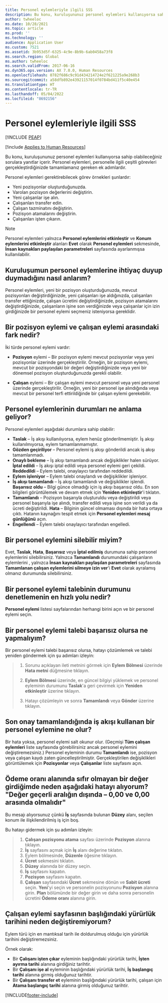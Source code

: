 ```yaml
---
title: Personel eylemleriyle ilgili SSS
description: Bu konu, kuruluşununuz personel eylemleri kullanıyorsa sahip olabileceğiniz sorulara yanıtlar içerir.
author: twheeloc
ms.date: 10/28/2021
ms.topic: article
ms.prod: ''
ms.technology: ''
audience: Application User
ms.custom: 7521
ms.assetid: 3b953d5f-6325-4c9e-8b9b-6ab0458a73f8
ms.search.region: Global
ms.author: twheeloc
ms.search.validFrom: 2017-06-16
ms.dyn365.ops.version: AX 7.0.0, Human Resources
ms.openlocfilehash: 0782f686c9c91d434214724e2f621225a9e268b3
ms.sourcegitcommit: a58dfb892e43921157014f0784bd411f5c40e454
ms.translationtype: HT
ms.contentlocale: tr-TR
ms.lasthandoff: 05/04/2022
ms.locfileid: "8692156"
---
```

# <a name="personnel-actions-faq"></a>Personel eylemleriyle ilgili SSS


[!INCLUDE [PEAP](../includes/peap-1.md)]

[!include [Applies to Human Resources](../includes/applies-to-hr.md)]

Bu konu, kuruluşununuz personel eylemleri kullanıyorsa sahip olabileceğiniz sorulara yanıtlar içerir. Personel eylemleri, personelle ilgili çeşitli görevleri gerçekleştirdiğinizde tamamlamanız gereken ek adımlardır. 

Personel eylemleri gerektirebilecek görev örnekleri şunlardır:
 - Yeni pozisyonlar oluşturduğunuzda. 
 - Varolan pozisyon değerlerini değiştirin. 
 - Yeni çalışanlar işe alın. 
 - Çalışanları transfer edin. 
 - Çalışan tazminatını değiştirin. 
 - Pozisyon atamalarını değiştirin. 
 - Çalışanları işten çıkarın.

> [!NOTE]
> Personel eylemleri yalnızca **Personel eylemlerini etkinleştir** ve **Konum eylemlerini etkinleştir** alanları **Evet** olarak **Personel eylemleri** sekmesinde, **İnsan kaynakları paylaşılan parametreleri** sayfasında ayarlanmışsa kullanılabilir. 

## <a name="how-can-i-tell-if-my-organization-requires-personnel-actions"></a>Kuruluşumun personel eylemlerine ihtiyaç duyup duymadığını nasıl anlarım?
Personel eylemleri, yeni bir pozisyon oluşturduğunuzda, mevcut pozisyonları değiştirdiğinizde, yeni çalışanları işe aldığınızda, çalışanları transfer ettiğinizde, çalışan ücretini değiştirdiğinizde, pozisyon atamalarını değiştirdiğinizde, çalışanların işine son verdiğinizde veya çalışanlar için izin girdiğinizde bir personel eylemi seçmeniz isteniyorsa gereklidir. 

## <a name="what-is-the-difference-between-a-position-action-and-a-worker-action"></a>Bir pozisyon eylemi ve çalışan eylemi arasındaki fark nedir?
İki türde personel eylemi vardır:

- **Pozisyon** eylemi – Bir pozisyon eylemi mevcut pozisyonlar veya yeni pozisyonlar üzerinde gerçekleştirilir. Örneğin, bir pozisyon eylemi, mevcut bir pozisyondaki bir değeri değiştirdiğinizde veya yeni bir dönemsel pozisyon oluşturduğunuzda gerekli olabilir. 

- **Çalışan** eylemi – Bir çalışan eylemi mevcut personel veya yeni personel üzerinde gerçekleştirilir. Örneğin, yeni bir personel işe alındığında veya mevcut bir personel terfi ettirildiğinde bir çalışan eylemi gerekebilir. 

## <a name="what-do-the-statuses-of-the-personnel-actions-mean"></a>Personel eylemlerinin durumları ne anlama geliyor?
Personel eylemleri aşağıdaki durumlara sahip olabilir:

- **Taslak** – İş akışı kullanılıyorsa, eylem henüz gönderilmemiştir. İş akışı kullanılmıyorsa, eylem tamamlanmamıştır.
- **Gözden geçiriliyor** – Personel eylemi iş akışı gönderildi ancak iş akışı tamamlanmadı.
- **Onaylı bekleme** – İş akışı tamamlandı ancak değişiklikler halen sürüyor. **İptal edildi** – İş akışı iptal edildi veya personel eylemi geri çekildi. **Reddedildi** – Eylem talebi, onaylayıcı tarafından reddedildi.
- **Eylem işleniyor** – Eylem talebi onaylandı ve değişiklikler işleniyor.
- **İş akışı tamamlandı**  – İş akışı tamamlandı ve değişiklikler işlendi. **Başarısız oldu** – Bilgi günce olmadığı için iş akışı başarısız oldu. En son bilgileri görüntülemek ve devam etmek için **Yeniden etkinleştir**'i tıklatın.
- **Tamamlandı** – Pozisyon başarıyla oluşturuldu veya değiştirildi veya personel başarıyla işe alındı, transfer edildi veya işine son verildi ya da ücreti değiştirildi. **Hata** – Bilginin güncel olmaması dışında bir hata ortaya çıktı. Hatanın kaynağını tespit etmek için **Personel eylemleri mesaj günlüğünü** açın.
- **Engellendi** – Eylem talebi onaylayıcı tarafından engelledi.

## <a name="can-i-delete-a-personnel-action"></a>Bir personel eylemini silebilir miyim?
Evet, **Taslak**, **Hata**, **Başarısız** veya **İptal edilmiş** durumuna sahip personel eylemlerini silebilirsiniz. Yalnızca **Tamamlandı** durumundaki çalışanların eylemlerini , yalnızca **İnsan kaynakları paylaşılan parametreleri** sayfasında **Tamamlanan çalışan eylemlerini silmeye izin ver**'i **Evet** olarak ayralamış olmanız durumunda silebilirsiniz.

## <a name="what-is-the-fastest-way-to-check-the-status-of-a-personnel-action-request"></a>Bir personel eylemi talebinin durumunu denetlemenin en hızlı yolu nedir?
**Personel eylemi** listesi sayfalarından herhangi birini açın ve bir personel eylemi seçin.

## <a name="what-should-i-do-if-a-personnel-action-request-fails"></a>Bir personel eylemi talebi başarısız olursa ne yapmalıyım?
Bir personel eylemi talebi başarısız olursa, hatayı çözümlemek ve talebi yeniden göndermek için şu adımları izleyin:

> 1. Sorunu açıklayan ileti metnini görmek için **Eylem Bölmesi** üzerinde **Hata metni** düğmesine tıklayın.
> 
> 2. **Eylem Bölmesi** üzerinde, en güncel bilgiyi yüklemek ve personel eyleminin durumunu **Taslak**'a geri çevirmek için **Yeniden etkinleştir** üzerine tıklayın.
> 
> 3. Hatayı çözümleyin ve sonra **Tamamlandı** veya **Gönder** üzerine tıklayın.

## <a name="what-happens-to-a-personnel-action-that-uses-workflow-when-the-final-approval-is-completed"></a>Son onay tamamlandığında iş akışı kullanan bir personel eylemine ne olur?
Bir hata yoksa, personel eylemi salt okunur olur. (Geçmişi **Tüm çalışan eylemleri** liste sayfasında görebilirsiniz ancak personel eylemini değiştiremezsiniz.) Personel eyleminin durumu **Tamamlandı** ise, pozisyon veya çalışan kaydı zaten güncelleştirilmiştir. Gerçekleştirilen değişiklikleri görüntülemek için **Pozisyonlar** veya **Çalışanlar** liste sayfasını açın.

## <a name="why-do-i-receive-the-following-error-when-i-enter-a-non-zero-value-in-the-pay-rate-field-the-value-is-out-of-its-valid-range--it-much-be-between-000-and-000"></a>Ödeme oranı alanında sıfır olmayan bir değer girdiğimde neden aşağıdaki hatayı alıyorum? "Değer geçerli aralığın dışında – 0,00 ve 0,00 arasında olmalıdır"
Bu mesajı alıyorsunuz çünkü **İş** sayfasında bulunan **Düzey** alanı, seçilen konum ile ilişkilendirilmiş iş için boş.

Bu hatayı gidermek için şu adımları izleyin:

> 1. **Çalışan pozisyonu atama** sayfası üzerinde **Pozisyon** alanına tıklayın.  
> 2. **İş** sayfasını açmak için **İş** alanı değerine tıklatın.
> 3. Eylem bölmesinde, **Düzenle** öğesine tıklayın.
> 4. **Ücret** sekmesini tıklatın.
> 5. **Düzey** alanında bir düzey seçin.
> 6. **İş** sayfasını kapatın.
> 7. **Pozisyon** sayfasını kapatın.
> 8. **Çalışan** sayfasındaki **Ücret** sekmesine dönün ve **Sabit ücreti** seçin.  **Yeni**'yi seçin ve personelin pozisyonunu **Pozisyon** alanına girin.  **Plan** bölümünde bir değer girin ve daha sonra personelin ücretini **Ödeme oranı** alanına girin.

## <a name="why-cant-i-change-the-effective-date-on-the-header-of-the-worker-action-page"></a>Çalışan eylemi sayfasının başlığındaki yürürlük tarihini neden değiştiremiyorum?
Eylem türü için en mantıksal tarih ile doldurulmuş olduğu için yürürlük tarihini değiştiremezsiniz.

Örnek olarak:

- Bir **Çalışanı işten çıkar** eyleminin başlığındaki yürürlük tarihi, **İşten ayırma tarihi** alanına girdiğiniz tarihtir.
- Bir **Çalışanı işe al** eyleminin başlığındaki yürürlük tarihi, **İş başlangıç tarihi** alanına girmiş olduğunuz tarihtir.
- Bir **Çalışanı transfer et** eyleminin başlığındaki yürürlük tarihi, çalışan için **Atama başlangıç tarihi** alanına girmiş olduğunuz tarihtir.



[!INCLUDE[footer-include](../includes/footer-banner.md)]
